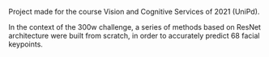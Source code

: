 Project made for the course Vision and Cognitive Services of 2021 (UniPd).

In the context of the 300w challenge, a series of methods based on ResNet architecture were built from scratch, in order to accurately predict 68 facial keypoints.
